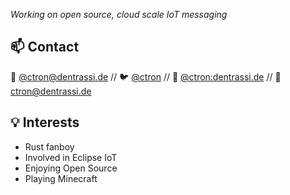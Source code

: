 *Working on open source, cloud scale IoT messaging*

## 📫 Contact

🐘 [@ctron@dentrassi.de](https://mastodon.dentrassi.de/@ctron "Mastodon") // :bird: [@ctron](https://twitter.com/ctron "Twitter") // 💬 [@ctron:dentrassi.de](https://matrix.to/#/@ctron:dentrassi.de "Matrix") // :incoming_envelope: [ctron@dentrassi.de](mailto:ctron@dentrassi.de "E-Mail")

## 💡 Interests

* Rust fanboy
* Involved in Eclipse IoT
* Enjoying Open Source
* Playing Minecraft


<!--
**ctron/ctron** is a ✨ _special_ ✨ repository because its `README.md` (this file) appears on your GitHub profile.

Here are some ideas to get you started:

- 🔭 I’m currently working on ...
- 🌱 I’m currently learning ...
- 👯 I’m looking to collaborate on ...
- 🤔 I’m looking for help with ...
- 💬 Ask me about ...
- 📫 How to reach me: ...
- 😄 Pronouns: ...
- ⚡ Fun fact: ...
-->
